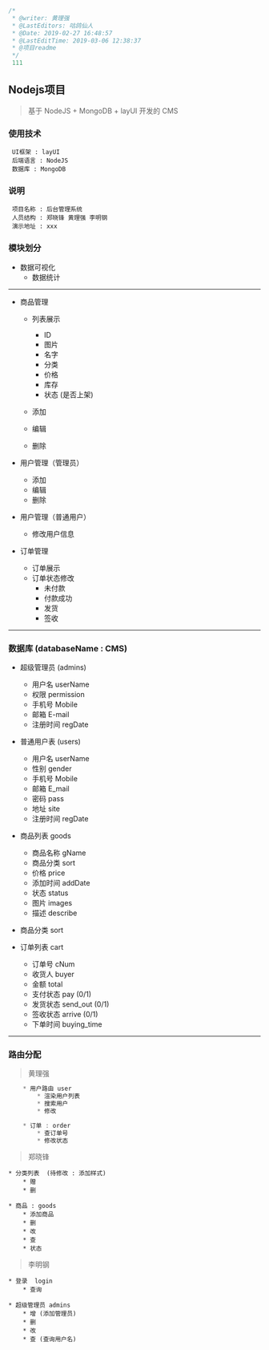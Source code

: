 ```javascript
/*
 * @writer: 黄理强
 * @LastEditors: 咕鸽仙人
 * @Date: 2019-02-27 16:48:57
 * @LastEditTime: 2019-03-06 12:38:37
 * @项目readme
 */
 111
```

## Nodejs项目

>  基于 NodeJS + MongoDB + layUI 开发的 CMS

### 使用技术

     UI框架 : layUI
     后端语言 : NodeJS
     数据库 : MongoDB

### 说明
     项目名称 : 后台管理系统
     人员结构 : 郑晓锋 黄理强 李明钢
     演示地址 : xxx

### 模块划分

* 数据可视化
    * 数据统计

****

* 商品管理
    * 列表展示
        * ID
        * 图片
        * 名字
        * 分类
        * 价格
        * 库存
        * 状态 (是否上架)

    * 添加
    * 编辑
    * 删除



* 用户管理（管理员）
    * 添加
    * 编辑
    * 删除
* 用户管理（普通用户）
    * 修改用户信息


* 订单管理
    * 订单展示
    * 订单状态修改
        * 未付款
        * 付款成功
        * 发货
        * 签收

****

### 数据库 (databaseName : CMS)

* 超级管理员    (admins)
    * 用户名    userName
    * 权限      permission
    * 手机号    Mobile
    * 邮箱      E-mail
    * 注册时间  regDate

* 普通用户表    (users)
    * 用户名    userName
    * 性别      gender
    * 手机号    Mobile
    * 邮箱      E_mail
    * 密码      pass
    * 地址      site
    * 注册时间  regDate



* 商品列表      goods
    * 商品名称  gName
    * 商品分类  sort
    * 价格      price
    * 添加时间  addDate
    * 状态      status
    * 图片      images
    * 描述      describe



* 商品分类      sort



* 订单列表      cart
    * 订单号    cNum
    * 收货人    buyer
    * 金额      total
    * 支付状态  pay (0/1)
    * 发货状态  send_out (0/1)
    * 签收状态  arrive (0/1)
    * 下单时间  buying_time

****
### 路由分配

> 黄理强
``` javascript
    * 用户路由 user
        * 渲染用户列表
        * 搜索用户
        * 修改

    * 订单 : order
        * 查订单号
        * 修改状态
```
> 郑晓锋

    * 分类列表  (待修改 : 添加样式)
        * 赠
        * 删

    * 商品 : goods
        * 添加商品
        * 删
        * 改
        * 查
        * 状态

> 李明钢

    * 登录  login
        * 查询

    * 超级管理员 admins
        * 增 (添加管理员)
        * 删
        * 改
        * 查 (查询用户名)


